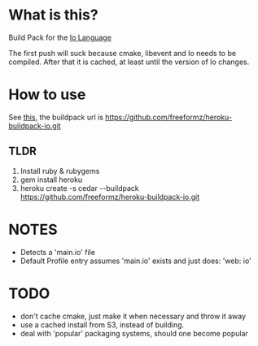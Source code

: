 # What is this?

Build Pack for the [Io Language](http://www.iolanguage.com/)

The first push will suck because cmake, libevent and Io needs to be compiled.
After that it is cached, at least until the version of Io changes.

# How to use

See [this](https://gist.github.com/fe7f04abbd9538b656c5), the buildpack
url is https://github.com/freeformz/heroku-buildpack-io.git

## TLDR
1. Install ruby & rubygems
2. gem install heroku
3. heroku create -s cedar --buildpack https://github.com/freeformz/heroku-buildpack-io.git

# NOTES
- Detects a 'main.io' file
- Default Profile entry assumes 'main.io' exists and just does: 'web: io'

# TODO
- don't cache cmake, just make it when necessary and throw it away
- use a cached install from S3, instead of building.
- deal with 'popular' packaging systems, should one become popular
